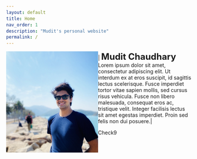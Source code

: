 ```yaml
---
layout: default
title: Home
nav_order: 1
description: "Mudit's personal website"
permalink: /
---
```

|<img src="./me.jpg" alt="Me" width="250" align="left" padding=10px margin=10px /> <b><font size="5">Mudit Chaudhary</font></b> <br> Lorem ipsum dolor sit amet, consectetur adipiscing elit. Ut interdum ex at eros suscipit, id sagittis lectus scelerisque. Fusce imperdiet tortor vitae sapien mollis, sed cursus risus vehicula. Fusce non libero malesuada, consequat eros ac, tristique velit. Integer facilisis lectus sit amet egestas imperdiet. Proin sed felis non dui posuere.|  



Check9